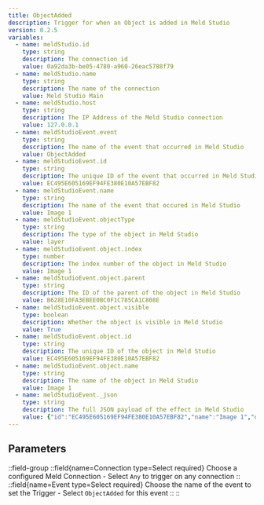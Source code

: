 ```yaml
---
title: ObjectAdded
description: Trigger for when an Object is added in Meld Studio
version: 0.2.5
variables:
  - name: meldStudio.id
    type: string
    description: The connection id
    value: 0a92da3b-be05-4780-a960-26eac5788f79
  - name: meldStudio.name
    type: string
    description: The name of the connection
    value: Meld Studio Main
  - name: meldStudio.host
    type: string
    description: The IP Address of the Meld Studio connection
    value: 127.0.0.1
  - name: meldStudioEvent.event
    type: string
    description: The name of the event that occurred in Meld Studio
    value: ObjectAdded
  - name: meldStudioEvent.id
    type: string
    description: The unique ID of the event that occurred in Meld Studio
    value: EC495E605169EF94FE380E10A57EBF82
  - name: meldStudioEvent.name
    type: string
    description: The name of the event that occured in Meld Studio
    value: Image 1
  - name: meldStudioEvent.objectType
    type: string
    description: The type of the object in Meld Studio
    value: layer
  - name: meldStudioEvent.object.index
    type: number
    description: The index number of the object in Meld Studio
    value: Image 1
  - name: meldStudioEvent.object.parent
    type: string
    description: The ID of the parent of the object in Meld Studio
    value: B628E10FA3EBEE0BC0F1C785CA1C808E
  - name: meldStudioEvent.object.visible
    type: boolean
    description: Whether the object is visible in Meld Studio
    value: True
  - name: meldStudioEvent.object.id
    type: string
    description: The unique ID of the object in Meld Studio
    value: EC495E605169EF94FE380E10A57EBF82
  - name: meldStudioEvent.object.name
    type: string
    description: The name of the object in Meld Studio
    value: Image 1
  - name: meldStudioEvent._json
    type: string
    description: The full JSON payload of the effect in Meld Studio
    value: {"id":"EC495E605169EF94FE380E10A57EBF82","name":"Image 1","objectType":"layer","object":{"index":1,"parent":"B628E10FA3EBEE0BC0F1C785CA1C808E","visible":true,"id":"EC495E605169EF94FE380E10A57EBF82","name":"Image 1"}}
---
```


## Parameters
::field-group
  ::field{name=Connection type=Select required}
    Choose a configured Meld Connection
    - Select `Any` to trigger on any connection
  ::
  ::field{name=Event type=Select required}
    Choose the name of the event to set the Trigger
    - Select `ObjectAdded` for this event
  ::
::
